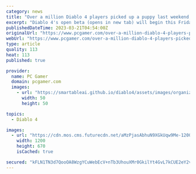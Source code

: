 ```yaml
---
category: news
title: "Over a million Diablo 4 players picked up a puppy last weekend, and you've still got one more shot"
excerpt: "Diablo 4's open beta (opens in new tab) will begin this Friday, March 24, at 9 am PT / 12 pm ET / 4 pm GMT, and preloading will kick off tomorrow at, again, 9 am PT / 12 pm ET / 4 pm GMT. If you were ..."
publishedDateTime: 2023-03-21T04:54:00Z
originalUrl: "https://www.pcgamer.com/over-a-million-diablo-4-players-picked-up-a-puppy-last-weekend-and-youve-still-got-one-more-shot/"
webUrl: "https://www.pcgamer.com/over-a-million-diablo-4-players-picked-up-a-puppy-last-weekend-and-youve-still-got-one-more-shot/"
type: article
quality: 113
heat: 113
published: true

provider:
  name: PC Gamer
  domain: pcgamer.com
  images:
    - url: "https://smartableai.github.io/diablo4/assets/images/organizations/pcgamer.com-50x50.jpg"
      width: 50
      height: 50

topics:
  - Diablo 4

images:
  - url: "https://cdn.mos.cms.futurecdn.net/aMzPjasAbhuN9XGkUqw9Me-1200-80.jpg"
    width: 1200
    height: 670
    isCached: true

secured: "kFLN1TN3d7QooOA8WzgYCuWebEcV+nTb3UhouXMr0GkilYt4GvL7kCUE2eY2vKE6fyRATupt9CjPYxRKJuucKRAuZRuLCkZ0nr7N87bAx9AiZy58JQOqYv+mFWJo5NZuuQbbfPSAVfcyjJiFysCy2OEx2rJvm44HudEdZYJAD13uxjk33pes8WgLP929kdHnCs2892UO56VtaYKdMl62WvFkveNXkFZ9WECYuHp/0d45RjmpE56iWkDleywyxllYyC/rcHvdyekB6BMPDdxVHWtGKZazD1v55a9Skfc47N6YNgX2XWZ2wP62c+3Y+cPgqcpy80nEPz4q3p3lESJH6UU8nIiak3O2IcwjSR2ZHtQ=;zNdu422ynxPdGXJxiArwmQ=="
---
```


